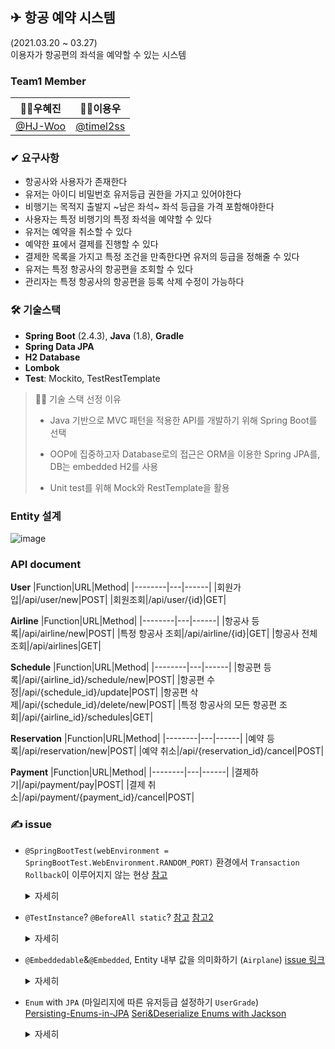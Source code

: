 ## ✈ 항공 예약 시스템
(2021.03.20 ~ 03.27)  
이용자가 항공편의 좌석을 예약할 수 있는 시스템


### Team1 Member
| 🙍‍♀️우혜진 | 🙍‍♂️이용우 |
| :----: | :----: |
| [@HJ-Woo](https://github.com/HJ-Woo) | [@timel2ss](https://github.com/timel2ss)  |

### ✔ 요구사항
- 항공사와 사용자가 존재한다
- 유저는 아이디 비밀번호 유저등급 권한을 가지고 있어야한다
- 비행기는 목적지 출발지 ~남은 좌석~ 좌석 등급을 가격 포함해야한다
- 사용자는 특정 비행기의 특정 좌석을 예약할 수 있다
- 유저는 예약을 취소할 수 있다
- 예약한 표에서 결제를 진행할 수 있다
- 결제한 목록을 가지고 특정 조건을 만족한다면 유저의 등급을 정해줄 수 있다
- 유저는 특정 항공사의 항공편을 조회할 수 있다
- 관리자는 특정 항공사의 항공편을 등록 삭제 수정이 가능하다

### 🛠 기술스택
- **Spring Boot** (2.4.3), **Java** (1.8), **Gradle**
- **Spring Data JPA**
- **H2 Database**
- **Lombok**
- **Test**: Mockito, TestRestTemplate
> 💁‍♀️ 기술 스택 선정 이유
> - Java 기반으로 MVC 패턴을 적용한 API를 개발하기 위해 Spring Boot를 선택
>
> - OOP에 집중하고자 Database로의 접근은 ORM을 이용한 Spring JPA를, DB는 embedded H2를 사용
>
> - Unit test를 위해 Mock와 RestTemplate을 활용
### Entity 설계
![image](https://user-images.githubusercontent.com/59992230/113433533-57523d00-941a-11eb-952e-311f713d2bad.png)

### API document
**User**
|Function|URL|Method|
|--------|---|------|
|회원가입|/api/user/new|POST|
|회원조회|/api/user/{id}|GET|

**Airline**
|Function|URL|Method|
|--------|---|------|
|항공사 등록|/api/airline/new|POST|
|특정 항공사 조회|/api/airline/{id}|GET|
|항공사 전체 조회|/api/airlines|GET|

**Schedule**
|Function|URL|Method|
|--------|---|------|
|항공편 등록|/api/{airline_id}/schedule/new|POST|
|항공편 수정|/api/{schedule_id}/update|POST|
|항공편 삭제|/api/{schedule_id}/delete/new|POST|
|특정 항공사의 모든 항공편 조회|/api/{airline_id}/schedules|GET|

**Reservation**
|Function|URL|Method|
|--------|---|------|
|예약 등록|/api/reservation/new|POST|
|예약 취소|/api/{reservation_id}/cancel|POST|

**Payment**
|Function|URL|Method|
|--------|---|------|
|결제하기|/api/payment/pay|POST|
|결제 취소|/api/payment/{payment_id}/cancel|POST|


### ✍ issue
- ``@SpringBootTest(webEnvironment = SpringBootTest.WebEnvironment.RANDOM_PORT)`` 환경에서
  ``Transaction Rollback``이 이루어지지 않는 현상
  [참고](https://stackoverflow.com/questions/46729849/transactions-in-spring-boot-testing-not-rolled-back)
  <details>
    <summary>자세히</summary>

  > If your test is @Transactional, it rolls back the transaction at the end of each test method by default. However, as using this arrangement with either RANDOM_PORT or DEFINED_PORT implicitly provides a real servlet environment, the HTTP client and server run in separate threads and, thus, in separate transactions. Any transaction initiated on the server does not roll back in this case.

  > 이처럼 공식문서에 기재된 바에 의하면, 실제 환경에서 running 시키는 *26.3.6. Testing with a running server* 와 같은 환경, 즉 우리가 사용했떤 ``@SpringBootTest(webEnvironment=WebEnvironment.RANDOM_PORT``의 설정은 실제 서블릿 환경인 HTTP 클라이언트와 서버가 각각의 별도 스레드에서 실행된다. 이때 서버에서 시작된 트랜잭션은 롤백되지 않으므로 테스트 수행 코드가 반영됨을 기억해야한다.

  </details>


- ``@TestInstance``? ``@BeforeAll static``? [참고](https://www.baeldung.com/junit-testinstance-annotation) [참고2](https://stackoverflow.com/questions/52551718/what-use-is-testinstance-annotation-in-junit-5)

  <details>
    <summary>자세히</summary>

  > 기본적으로 Junit4와 5는 **각 테스트 메서드를 실행하기 전**에 테스트 클래스의 **새 인스턴스**를 만든다. 이렇게하면 **테스트간에 상태가 명확하게 분리**된다.

  > 여러 테스트 메서드에 걸쳐서 객체가 필요한 경우, Junit5에서는 ``@BeforeAll``을
  > - 클래스의 **static 메서드**에 사용하면, 클래스의 **static member와 함께** 사용 가능
  > - **Test Instance의 Life cycle이 per-class**로 변경되면 (``@TestInstance (Lifecycle.PER_CLASS)``), ``@BeforeAll``을 **instance 메서드에 사용하여 instance member**들을 함꼐 사용 가능

  > 💥 **Problem** 💥 [참고 with Mockito git issue](https://github.com/mockito/mockito/issues/1437)
  > 
  > 기본적으로는 ``@TestInstance`` 의 사용을 권장하나, 다음과 같은 Mockito 문제가 발생한 경우에 감당하지 못하는 문제가 생긴다. 
  >![image](https://user-images.githubusercontent.com/59992230/112656304-9ae5fd80-8e94-11eb-9633-80049c0deb72.png)
  ![image](https://user-images.githubusercontent.com/59992230/112656333-a46f6580-8e94-11eb-87f4-8d0f4545af3a.png)
  >
  > 둘은 같은 life cycle을 공유중인 UserServiceTest에서 ``유저정보를조회한다()`` 메소드와 ``유저를저장한다()`` 메서드 호출시의 Mock 객체 인스턴스 값 변화를 보여주고 있다.
  > 
  > 자세히 살펴보자면 중간에 Mock 객체들의 address가 변경되는데, 반면에 ``@InjectMocks`` 객체에게는 변화가 일어나지 않는다.  
  > 즉, ``@InjectMocks`` ``UserService``는 이전의 Mock 객체들을 주입받았는데, 이후 메소드에서는 새로운 Mock 객체에서 ``willReturn()``을 정의하였으므로, 원하는 return을 받지 못하고 계속 null로 반환하여 NPE가 발생한다.
  > 
  > 해당 문제에 대하여 Mockito issue란에서 2020.12.12까지 개발자간의 토론이 이루어졌으나, Mockito 측의 답변은 없다.
  > 
  > 고로 우리는 ``static @BeforeAll``을 사용하여 해당 문제를 해결하였다.

  </details>

- ``@Embeddedable``&``@Embedded``, Entity 내부 값을 의미화하기 (``Airplane``) [issue 링크](https://github.com/Spring-Study-20210220/Airplane_Reservation/issues/1)

  <details>
    <summary>자세히</summary>
  
  > ``Airplane``의 설계 의도는 두가지 의미가 담겨있다
  > 1. 기내의 좌석이 총 몇 석 존재하는지 정보를 표현하기 위해
  > 2. 각 좌석에 대한 예약 여부 조회 등등
  > 
  > 처음엔 해당 의미를 담은 객체를 Seat과 Schedule 사이에 Entity로 구성하였으나,
  > Schedule과 OneToOne 관계이고, 그렇다고해서 Schedule 내부에 한번에 포함하기에는 역할을 분리시키고자
  > 객체로 정의하고, Embedded로 내부 value를 저장하게끔 설정해두었다.

  </details>

- ``Enum`` with ``JPA`` (마일리지에 따른 유저등급 설정하기 ``UserGrade``)  
  [Persisting-Enums-in-JPA](https://www.baeldung.com/jpa-persisting-enums-in-jpa) [Seri&Deserialize Enums with Jackson](https://www.baeldung.com/jackson-serialize-enums)

  <details>
    <summary>자세히</summary>

  > 1. 유동적인 Enum
  > 일반적인 Enum type의 경우엔 constant의 그룹으로 나타낸 클래스이다.  
  > 그렇게 이용한 ``ClassSet``, ``PaymentStatus``, ``SeatStatus``를 볼 수 있다.  
  > 유저 등급은 일반적인 상태 설정과는 달리, 마일리지가 변동될때마다 확인하도록 설계했다.  
  > 매 순간마다 switch를 통해서, 마일리지 범위를 또 상수를 설정하고, 그 상수 범위 내에 들어가있을때 해당 등급이 되는지...  
  > ❗ 결론적으로 이러한 로직을 번거롭게 짜는것 보다는 토비의 스프링 5장에서 언급된 enum field와 method를 사용했다.
  > 
  > 2. 등급의 의미?
  > 그리고 **등급 자체**를 저장하기보다는 **등급을 구성하는 요소**를 저장하고, DB에서 꺼내올 때마다 요소를 통해 등급을 확인하는 것이 좀 더 올바르다고 여겨졌다.
  > 그래서 ``@PostLoad`` 를 이용하여 영속성이 부여될때마다 매 등급을 계산하여 매기게 설정하였다.
  > 
  > 3. Client에게 전달
  > 마지막으로 고민했던 부분은, Client에게 전달되는 값이었다.  
  > ``UserDTO`` 에 ``UserGrade``을 그대로 반환하게 될 경우엔 내부 field값들 (boundary)을 반환해주는 것인가 걱정했지만,  
  > [Jackson 문서](https://www.baeldung.com/jackson-serialize-enums) 를 통해 Enum의 기본 Mapping 정책은 ``simple String``으로 변환해주는 것임을 알게 되었다.  
  > Client에게는 우리가 원하는 등급의 이름(GOLD, DIAMOND, ...)으로 반환되어 원하는 결과를 얻을 수 있었다.


  </details>
